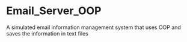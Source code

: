 # Email_Server_OOP
A simulated email information management system that uses OOP and saves the information in text files
